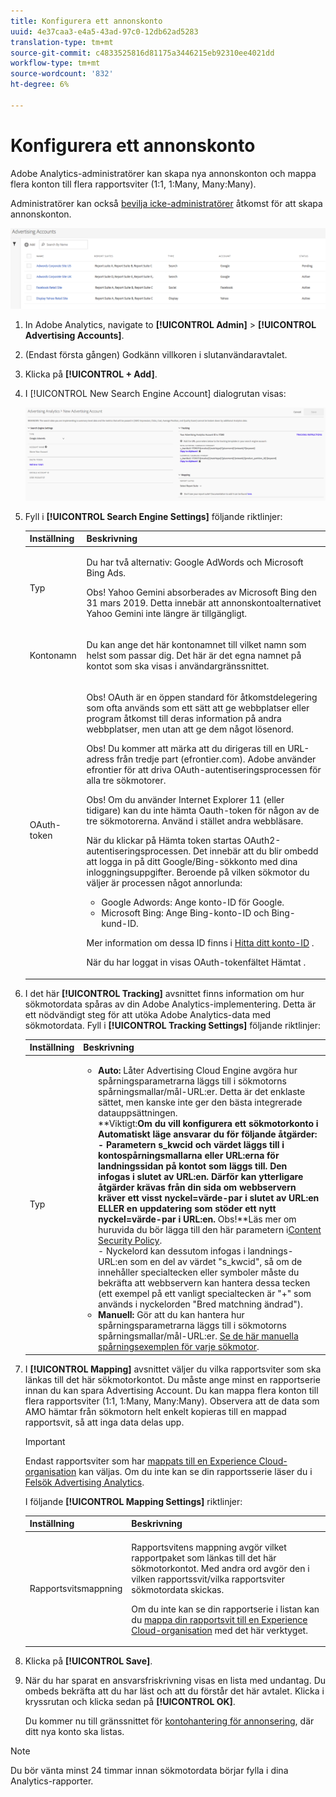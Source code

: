 ```yaml
---
title: Konfigurera ett annonskonto
uuid: 4e37caa3-e4a5-43ad-97c0-12db62ad5283
translation-type: tm+mt
source-git-commit: c4833525816d81175a3446215eb92310ee4021dd
workflow-type: tm+mt
source-wordcount: '832'
ht-degree: 6%

---
```



# Konfigurera ett annonskonto

Adobe Analytics-administratörer kan skapa nya annonskonton och mappa flera konton till flera rapportsviter (1:1, 1:Many, Many:Many).

Administratörer kan också [bevilja icke-administratörer](/help/integrate/c-advertising-analytics/overview.md#section_FCC58EB635954A32990D4E67B52B4369) åtkomst för att skapa annonskonton.

![](assets/aa_accounts.png)

1. In Adobe Analytics, navigate to **[!UICONTROL Admin]** > **[!UICONTROL Advertising Accounts]**.
1. (Endast första gången) Godkänn villkoren i slutanvändaravtalet.
1. Klicka på **[!UICONTROL + Add]**.
1. I [!UICONTROL New Search Engine Account] dialogrutan visas:

   ![](assets/aa_new_se_account.png)

1. Fyll i **[!UICONTROL Search Engine Settings]** följande riktlinjer:

   <table id="table_B3BE66B7D4C54766B8FFD2C6DCD657AF"> 
    <thead> 
      <tr> 
      <th colname="col1" class="entry"> Inställning </th> 
      <th colname="col2" class="entry"> Beskrivning </th> 
      </tr>
    </thead>
    <tbody> 
      <tr> 
      <td colname="col1"> <p>Typ </p> </td> 
      <td colname="col2"> <p>Du har två alternativ: Google AdWords och Microsoft Bing Ads. </p> <p>Obs! Yahoo Gemini absorberades av Microsoft Bing den 31 mars 2019. Detta innebär att annonskontoalternativet Yahoo Gemini inte längre är tillgängligt.  </p> </td> 
      </tr> 
      <tr> 
      <td colname="col1"> <p>Kontonamn </p> </td> 
      <td colname="col2"> <p>Du kan ange det här kontonamnet till vilket namn som helst som passar dig. Det här är det egna namnet på kontot som ska visas i användargränssnittet. </p> </td> 
      </tr> 
      <tr> 
      <td colname="col1"> <p>OAuth-token </p> </td> 
      <td colname="col2"> <p>Obs!  OAuth är en öppen standard för åtkomstdelegering som ofta används som ett sätt att ge webbplatser eller program åtkomst till deras information på andra webbplatser, men utan att ge dem något lösenord. </p> <p>Obs!  Du kommer att märka att du dirigeras till en URL-adress från tredje part (efrontier.com). Adobe använder efrontier för att driva OAuth-autentiseringsprocessen för alla tre sökmotorer. </p> <p>Obs!  Om du använder Internet Explorer 11 (eller tidigare) kan du inte hämta Oauth-token för någon av de tre sökmotorerna. Använd i stället andra webbläsare. </p> <p>När du klickar på<span class="uicontrol"> Hämta token</span> startas OAuth2-autentiseringsprocessen. Det innebär att du blir ombedd att logga in på ditt Google/Bing-sökkonto med dina inloggningsuppgifter. Beroende på vilken sökmotor du väljer är processen något annorlunda: </p> 
        <ul id="ul_FC9B5612F6554495B04C357CB0AB72EB"> 
        <li id="li_CD54231BFF134F83B3B5B14B34A0E1D2">Google Adwords: Ange konto-ID för Google. </li> 
        <li id="li_89B9D54BAA914E5DB2959B193489582E">Microsoft Bing: Ange Bing-konto-ID och Bing-kund-ID. </li> 
        </ul> <p>Mer information om dessa ID finns i <a href="/help/integrate/c-advertising-analytics/c-adanalytics-workflow/aa-locate-account-id.md"  > Hitta ditt konto-ID</a> . </p> <p>När du har loggat in visas OAuth-tokenfältet 
        <systemoutput>
          Hämtat
        </systemoutput>. </p> </td> 
      </tr> 
    </tbody> 
    </table>

1. I det här **[!UICONTROL Tracking]** avsnittet finns information om hur sökmotordata spåras av din Adobe Analytics-implementering. Detta är ett nödvändigt steg för att utöka Adobe Analytics-data med sökmotordata.
Fyll i **[!UICONTROL Tracking Settings]** följande riktlinjer:

   | Inställning | Beskrivning |
   |--- |--- |
   | Typ | <ul><li>**Auto:** Låter Advertising Cloud Engine avgöra hur spårningsparametrarna läggs till i sökmotorns spårningsmallar/mål-URL:er. Detta är det enklaste sättet, men kanske inte ger den bästa integrerade datauppsättningen.<br>**Viktigt:**Om du vill konfigurera ett sökmotorkonto i Automatiskt läge ansvarar du för följande åtgärder:<br>- Parametern s_kwcid och värdet läggs till i kontospårningsmallarna eller URL:erna för landningssidan på kontot som läggs till. Den infogas i slutet av URL:en. Därför kan ytterligare åtgärder krävas från din sida om webbservern kräver ett visst nyckel=värde-par i slutet av URL:en ELLER en uppdatering som stöder ett nytt nyckel=värde-par i URL:en.** Obs!**Läs mer om huruvida du bör lägga till den här parametern i[Content Security Policy](https://docs.adobe.com/content/help/en/id-service/using/reference/csp.html).<br>- Nyckelord kan dessutom infogas i landnings-URL:en som en del av värdet &quot;s_kwcid&quot;, så om de innehåller specialtecken eller symboler måste du bekräfta att webbservern kan hantera dessa tecken (ett exempel på ett vanligt specialtecken är &quot;+&quot; som används i nyckelorden &quot;Bred matchning ändrad&quot;).</li><li>**Manuell:** Gör att du kan hantera hur spårningsparametrarna läggs till i sökmotorns spårningsmallar/mål-URL:er. [Se de här manuella spårningsexemplen för varje sökmotor](/help/integrate/c-advertising-analytics/c-adanalytics-workflow/aa-manual-vs-automatic-tracking.md).</li></ul> |

1. I **[!UICONTROL Mapping]** avsnittet väljer du vilka rapportsviter som ska länkas till det här sökmotorkontot. Du måste ange minst en rapportserie innan du kan spara Advertising Account. Du kan mappa flera konton till flera rapportsviter (1:1, 1:Many, Many:Many). Observera att de data som AMO hämtar från sökmotorn helt enkelt kopieras till en mappad rapportsvit, så att inga data delas upp.

   >[!IMPORTANT]
   >
   >Endast rapportsviter som har [mappats till en Experience Cloud-organisation](https://docs.adobe.com/content/help/sv-SE/core-services/interface/about-core-services/report-suite-mapping.html) kan väljas. Om du inte kan se din rapportsserie läser du i [Felsök Advertising Analytics](/help/integrate/c-advertising-analytics/c-adanalytics-workflow/aa-troubleshooting.md).

   I följande **[!UICONTROL Mapping Settings]** riktlinjer:

   <table id="table_AF876DC40F97403882C0AA528BD204FF"> 
    <thead> 
      <tr> 
      <th colname="col1" class="entry"> Inställning </th> 
      <th colname="col2" class="entry"> Beskrivning </th> 
      </tr>
    </thead>
    <tbody> 
      <tr> 
      <td colname="col1"> <p>Rapportsvitsmappning </p> </td> 
      <td colname="col2"> <p>Rapportsvitens mappning avgör vilket rapportpaket som länkas till det här sökmotorkontot. Med andra ord avgör den i vilken rapportssvit/vilka rapportsviter sökmotordata skickas. </p> <p>Om du inte kan se din rapportserie i listan kan du <a href="https://docs.adobe.com/content/help/sv-SE/core-services/interface/about-core-services/report-suite-mapping.html"  > mappa din rapportsvit till en Experience Cloud-organisation</a> med det här verktyget. </p> </td> 
      </tr> 
    </tbody> 
    </table>

1. Klicka på **[!UICONTROL Save]**.
1. När du har sparat en ansvarsfriskrivning visas en lista med undantag. Du ombeds bekräfta att du har läst och att du förstår det här avtalet. Klicka i kryssrutan och klicka sedan på **[!UICONTROL OK]**.

   Du kommer nu till gränssnittet för [kontohantering för annonsering](/help/integrate/c-advertising-analytics/c-adanalytics-workflow/aa-manage-ad-accounts.md), där ditt nya konto ska listas.

>[!NOTE]
>
>Du bör vänta minst 24 timmar innan sökmotordata börjar fylla i dina Analytics-rapporter.

